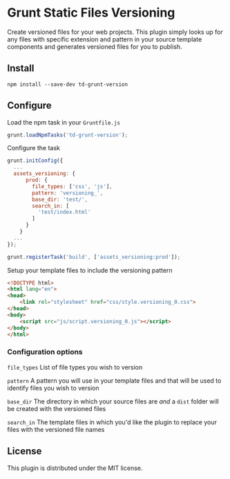 # Grunt Static Files Versioning

Create versioned files for your web projects. This plugin simply looks up for any files with specific extension and pattern in your source template components and generates versioned files for you to publish.

## Install

```
npm install --save-dev td-grunt-version
```

## Configure

Load the npm task in your `Gruntfile.js`

```javascript
grunt.loadNpmTasks('td-grunt-version');
```

Configure the task

```javascript
grunt.initConfig({
  ...
  assets_versioning: {
      prod: {
        file_types: ['css', 'js'],
        pattern: 'versioning_',
        base_dir: 'test/',
        search_in: [
          'test/index.html'
        ]
      }
    }
  ...
});
```

```javascript
grunt.registerTask('build', ['assets_versioning:prod']);
```

Setup your template files to include the versioning pattern

```html
<!DOCTYPE html>
<html lang="en">
<head>
    <link rel="stylesheet" href="css/style.versioning_0.css">
</head>
<body>
    <script src="js/script.versioning_0.js"></script>
</body>
</html>
```

### Configuration options

`file_types`
List of file types you wish to version

`pattern`
A pattern you will use in your template files and that will be used to identify files you wish to version

`base_dir`
The directory in which your source files are *and* a `dist` folder will be created with the versioned files

`search_in`
The template files in which you'd like the plugin to replace your files with the versioned file names

## License

This plugin is distributed under the MIT license.
